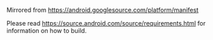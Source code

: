 Mirrored from https://android.googlesource.com/platform/manifest

Please read https://source.android.com/source/requirements.html
for information on how to build.
